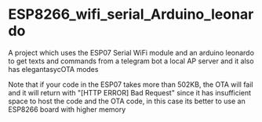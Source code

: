 # ESP8266_wifi_serial_Arduino_leonardo
A project which uses the ESP07 Serial WiFi module and an arduino leonardo to get texts and commands from a telegram bot a local AP server and it also has elegantasycOTA modes 

Note that if your code in the ESP07 takes more than 502KB, the OTA will fail and it will return with  "[HTTP ERROR] Bad Request" since it has insufficient space to host the code and the OTA code,
in this case its better to use an ESP8266 board with higher memory
